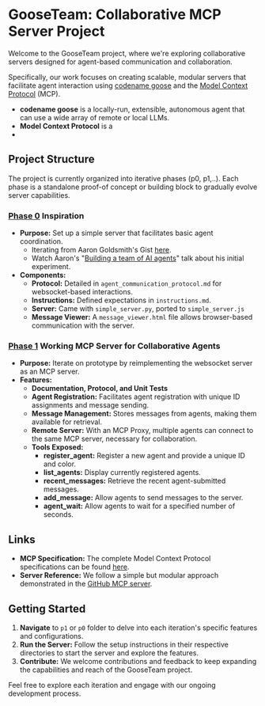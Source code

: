 # GooseTeam: Collaborative MCP Server Project

Welcome to the GooseTeam project, where we're exploring collaborative servers designed for agent-based communication and collaboration.

Specifically, our work focuses on creating scalable, modular servers that facilitate agent interaction using [codename goose](https://block.github.io/goose/) and the [Model Context Protocol](https://modelcontextprotocol.io/) (MCP).

* **codename goose** is a locally-run, extensible, autonomous agent that can use a wide array of remote or local LLMs.
* **Model Context Protocol** is a 
* 
## Project Structure

The project is currently organized into iterative phases (p0, p1,..). Each phase is a standalone proof-of concept or building block to gradually evolve server capabilities.

### [Phase 0](./p0/README.md) Inspiration

- **Purpose:** Set up a simple server that facilitates basic agent coordination.
  - Iterating from Aaron Goldsmith's Gist [here](https://gist.github.com/AaronGoldsmith/114c439ae67e4f4c47cc33e829c82fac).
  - Watch Aaron's "[Building a team of AI agents](https://www.youtube.com/watch?v=9HJy4uqMW74)" talk about his initial experiment.
- **Components:**
  - **Protocol:** Detailed in `agent_communication_protocol.md` for websocket-based interactions.
  - **Instructions:** Defined expectations in `instructions.md`.
  - **Server:** Came with `simple_server.py`, ported to `simple_server.js`
  - **Message Viewer:** A `message_viewer.html` file allows browser-based communication with the server.

### [Phase 1](./p1/README.md) Working MCP Server for Collaborative Agents

- **Purpose:** Iterate on prototype by reimplementing the websocket server as an MCP server.
- **Features:**
  - **Documentation, Protocol, and Unit Tests**
  - **Agent Registration:** Facilitates agent registration with unique ID assignments and message sending.
  - **Message Management:** Stores messages from agents, making them available for retrieval.
  - **Remote Server:** With an MCP Proxy, multiple agents can connect to the same MCP server, necessary for collaboration.
  - **Tools Exposed:**
    - **register_agent:** Register a new agent and provide a unique ID and color.
    - **list_agents:** Display currently registered agents.
    - **recent_messages:** Retrieve the recent agent-submitted messages.
    - **add_message:** Allow agents to send messages to the server.
    - **agent_wait:** Allow agents to wait for a specified number of seconds.
  

## Links

- **MCP Specification:** The complete Model Context Protocol specifications can be found [here](https://github.com/modelcontextprotocol/specification/tree/main).
- **Server Reference:** We follow a simple but modular approach demonstrated in the [GitHub MCP server](../mcp-servers/src/github).

## Getting Started

1. **Navigate** to `p1` or `p0` folder to delve into each iteration's specific features and configurations.
2. **Run the Server:** Follow the setup instructions in their respective directories to start the server and explore the features.
3. **Contribute:** We welcome contributions and feedback to keep expanding the capabilities and reach of the GooseTeam project.

Feel free to explore each iteration and engage with our ongoing development process.
